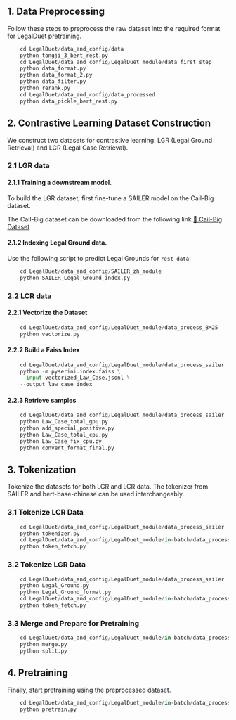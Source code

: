 ## 1. Data Preprocessing
Follow these steps to preprocess the raw dataset into the required format for LegalDuet pretraining.
```python
    cd LegalDuet/data_and_config/data
    python tongji_3_bert_rest.py
    cd LegalDuet/data_and_config/LegalDuet_module/data_first_step
    python data_format.py
    python data_format_2.py
    python data_filter.py
    python rerank.py
    cd LegalDuet/data_and_config/data_processed
    python data_pickle_bert_rest.py
```

## 2. Contrastive Learning Dataset Construction
We construct two datasets for contrastive learning: LGR (Legal Ground Retrieval) and LCR (Legal Case Retrieval).
### 2.1 LGR data

#### 2.1.1 Training a downstream model.
To build the LGR dataset, first fine-tune a SAILER model on the Cail-Big dataset.

The Cail-Big dataset can be downloaded from the following link
<a href="http://cail.cipsc.org.cn/task_summit.html?raceID=1&cail_tag=2018">📂 Cail-Big Dataset</a>

#### 2.1.2 Indexing Legal Ground data.
Use the following script to predict Legal Grounds for `rest_data`:
```python
    cd LegalDuet/data_and_config/SAILER_zh_module
    python SAILER_Legal_Ground_index.py
```

### 2.2 LCR data

#### 2.2.1 Vectorize the Dataset
```python
    cd LegalDuet/data_and_config/LegalDuet_module/data_process_BM25
    python vectorize.py
```
#### 2.2.2 Build a Faiss Index
```python
    cd LegalDuet/data_and_config/LegalDuet_module/data_process_sailer
    python -m pyserini.index.faiss \
    --input vectorized_Law_Case.jsonl \
    --output law_case_index
```

#### 2.2.3 Retrieve samples
```python
    cd LegalDuet/data_and_config/LegalDuet_module/data_process_sailer
    python Law_Case_total_gpu.py
    python add_special_positive.py
    python Law_Case_total_cpu.py
    python Law_Case_fix_cpu.py
    python convert_format_final.py
```

## 3. Tokenization
Tokenize the datasets for both LGR and LCR data. The tokenizer from SAILER and bert-base-chinese can be used interchangeably.

### 3.1 Tokenize LCR Data
```python
    cd LegalDuet/data_and_config/LegalDuet_module/data_process_sailer
    python tokenizer.py
    cd LegalDuet/data_and_config/LegalDuet_module/in-batch/data_process/Law_Case
    python token_fetch.py
```
### 3.2 Tokenize LGR Data
```python
    cd LegalDuet/data_and_config/LegalDuet_module/data_process_sailer
    python Legal_Ground.py
    python Legal_Ground_format.py
    cd LegalDuet/data_and_config/LegalDuet_module/in-batch/data_process/Legal_Ground
    python token_fetch.py
```
### 3.3 Merge and Prepare for Pretraining
```python
    cd LegalDuet/data_and_config/LegalDuet_module/in-batch/data_process/total
    python merge.py
    python split.py
```

## 4. Pretraining
Finally, start pretraining using the preprocessed dataset.
```python
    cd LegalDuet/data_and_config/LegalDuet_module/in-batch/data_process/total
    python pretrain.py
```